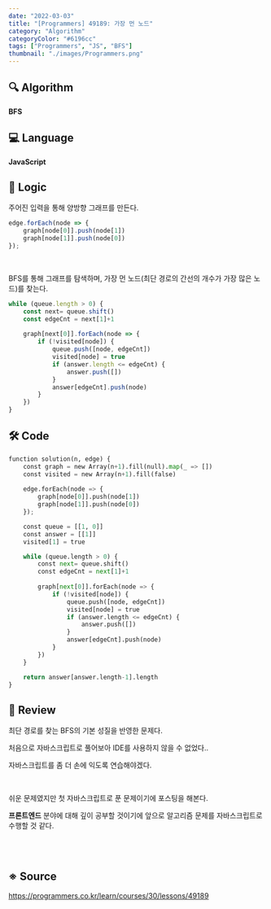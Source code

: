 ```yaml
---
date: "2022-03-03"
title: "[Programmers] 49189: 가장 먼 노드"
category: "Algorithm"
categoryColor: "#6196cc"
tags: ["Programmers", "JS", "BFS"]
thumbnail: "./images/Programmers.png"
---
```


## 🔍 Algorithm

**BFS**

## 💻 Language

**JavaScript**

## 📍 Logic

주어진 입력을 통해 양방향 그래프를 만든다.

```js
edge.forEach(node => {
    graph[node[0]].push(node[1])
    graph[node[1]].push(node[0])
});
```

<br />

BFS를 통해 그래프를 탐색하며, 가장 먼 노드(최단 경로의 간선의 개수가 가장 많은 노드)를 찾는다.

```js
while (queue.length > 0) {
    const next= queue.shift()
    const edgeCnt = next[1]+1
    
    graph[next[0]].forEach(node => {
        if (!visited[node]) {
            queue.push([node, edgeCnt])
            visited[node] = true
            if (answer.length <= edgeCnt) {
                answer.push([])
            }
            answer[edgeCnt].push(node)
        }
    })
}
```

## 🛠 Code

```python
function solution(n, edge) {
    const graph = new Array(n+1).fill(null).map(_ => [])
    const visited = new Array(n+1).fill(false) 
    
    edge.forEach(node => {
        graph[node[0]].push(node[1])
        graph[node[1]].push(node[0])
    });

    const queue = [[1, 0]]
    const answer = [[1]]
    visited[1] = true

    while (queue.length > 0) {
        const next= queue.shift()
        const edgeCnt = next[1]+1
        
        graph[next[0]].forEach(node => {
            if (!visited[node]) {
                queue.push([node, edgeCnt])
                visited[node] = true
                if (answer.length <= edgeCnt) {
                    answer.push([])
                }
                answer[edgeCnt].push(node)
            }
        })
    }

    return answer[answer.length-1].length
}
```

## 📝 Review

최단 경로를 찾는 BFS의 기본 성질을 반영한 문제다.

처음으로 자바스크립트로 풀어보아 IDE를 사용하지 않을 수 없었다..

자바스크립트를 좀 더 손에 익도록 연습해야겠다.

<br />

쉬운 문제였지만 첫 자바스크립트로 푼 문제이기에 포스팅을 해본다.

**프론트엔드** 분야에 대해 깊이 공부할 것이기에 앞으로 알고리즘 문제를 자바스크립트로 수행할 것 같다.

<br />
<br />

## ※ Source

https://programmers.co.kr/learn/courses/30/lessons/49189
